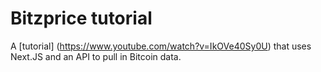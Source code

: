 # Bitzprice tutorial

A [tutorial] (https://www.youtube.com/watch?v=IkOVe40Sy0U) that uses Next.JS and an API to pull in Bitcoin data.

